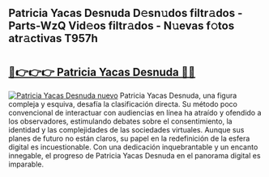 ## Patricia Yacas Desnuda D𝚎sn𝚞dos filtr𝚊dos - Parts-WzQ Vid𝚎os filtr𝚊dos - N𝚞evas f𝚘tos atr𝚊ctivas T957h

# <h2><a href="http://mb1acr.tromn.icu/?c=Patricia+Yacas+Desnuda">🔗👉👉👉 Patricia Yacas Desnuda 🔗🔗</a></h2>

[![Patricia Yacas Desnuda nuevo](https://i.imgur.com/pEAQMta.gif)](http://mb1acr.tromn.icu/?c=Patricia+Yacas+Desnuda)
Patricia Yacas Desnuda, una figura compleja y esquiva, desafía la clasificación directa. Su método poco convencional de interactuar con audiencias en línea ha atraído y ofendido a los observadores, estimulando debates sobre el consentimiento, la identidad y las complejidades de las sociedades virtuales. Aunque sus planes de futuro no están claros, su papel en la redefinición de la esfera digital es incuestionable. Con una dedicación inquebrantable y un encanto innegable, el progreso de Patricia Yacas Desnuda en el panorama digital es imparable.
